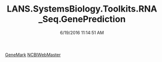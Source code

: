 ﻿---
title: LANS.SystemsBiology.Toolkits.RNA_Seq.GenePrediction
date: 6/19/2016 11:14:51 AM
---

[GeneMark](T-LANS.SystemsBiology.Toolkits.RNA_Seq.GenePrediction.GeneMark.html)
[NCBIWebMaster](T-LANS.SystemsBiology.Toolkits.RNA_Seq.GenePrediction.NCBIWebMaster.html)
